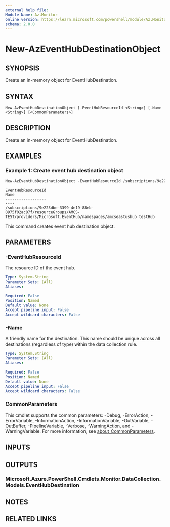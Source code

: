 ```yaml
---
external help file:
Module Name: Az.Monitor
online version: https://learn.microsoft.com/powershell/module/Az.Monitor/new-azeventhubdestinationobject
schema: 2.0.0
---
```


# New-AzEventHubDestinationObject

## SYNOPSIS
Create an in-memory object for EventHubDestination.

## SYNTAX

```
New-AzEventHubDestinationObject [-EventHubResourceId <String>] [-Name <String>] [<CommonParameters>]
```

## DESCRIPTION
Create an in-memory object for EventHubDestination.

## EXAMPLES

### Example 1: Create event hub destination object
```powershell
New-AzEventHubDestinationObject -EventHubResourceId /subscriptions/9e223dbe-3399-4e19-88eb-0975f02ac87f/resourceGroups/AMCS-TEST/providers/Microsoft.EventHub/namespaces/amcseastushub -Name testHub
```

```output
EventHubResourceId                                                                                                                 Name
------------------                                                                                                                 ----
/subscriptions/9e223dbe-3399-4e19-88eb-0975f02ac87f/resourceGroups/AMCS-TEST/providers/Microsoft.EventHub/namespaces/amcseastushub testHub
```

This command creates event hub destination object.

## PARAMETERS

### -EventHubResourceId
The resource ID of the event hub.

```yaml
Type: System.String
Parameter Sets: (All)
Aliases:

Required: False
Position: Named
Default value: None
Accept pipeline input: False
Accept wildcard characters: False
```

### -Name
A friendly name for the destination.
        This name should be unique across all destinations (regardless of type) within the data collection rule.

```yaml
Type: System.String
Parameter Sets: (All)
Aliases:

Required: False
Position: Named
Default value: None
Accept pipeline input: False
Accept wildcard characters: False
```

### CommonParameters
This cmdlet supports the common parameters: -Debug, -ErrorAction, -ErrorVariable, -InformationAction, -InformationVariable, -OutVariable, -OutBuffer, -PipelineVariable, -Verbose, -WarningAction, and -WarningVariable. For more information, see [about_CommonParameters](http://go.microsoft.com/fwlink/?LinkID=113216).

## INPUTS

## OUTPUTS

### Microsoft.Azure.PowerShell.Cmdlets.Monitor.DataCollection.Models.EventHubDestination

## NOTES

## RELATED LINKS

